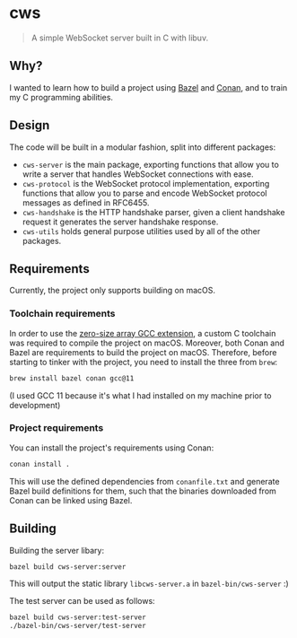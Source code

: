 cws
===

> A simple WebSocket server built in C with libuv.

## Why?
I wanted to learn how to build a project using [Bazel](http://bazel.build) and
[Conan](http://conan.io), and to train my C programming abilities.

## Design
The code will be built in a modular fashion, split into different packages:
 - `cws-server` is the main package, exporting functions that allow you to write
   a server that handles WebSocket connections with ease.
 - `cws-protocol` is the WebSocket protocol implementation, exporting functions
   that allow you to parse and encode WebSocket protocol messages as defined in
   RFC6455.
 - `cws-handshake` is the HTTP handshake parser, given a client handshake request
   it generates the server handshake response.
 - `cws-utils` holds general purpose utilities used by all of the other packages.

## Requirements
Currently, the project only supports building on macOS.

### Toolchain requirements
In order to use the [zero-size array GCC extension](https://gcc.gnu.org/onlinedocs/gcc-4.7.2/gcc/Zero-Length.html),
a custom C toolchain was required to compile the project on macOS. Moreover, both
Conan and Bazel are requirements to build the project on macOS. Therefore, before
starting to tinker with the project, you need to install the three from `brew`:
```bash
brew install bazel conan gcc@11
```
(I used GCC 11 because it's what I had installed on my machine prior to development)

### Project requirements
You can install the project's requirements using Conan:
```bash
conan install .
```
This will use the defined dependencies from `conanfile.txt` and generate Bazel build
definitions for them, such that the binaries downloaded from Conan can be linked using
Bazel.

## Building
Building the server libary:
```bash
bazel build cws-server:server
```
This will output the static library `libcws-server.a` in `bazel-bin/cws-server` :)

The test server can be used as follows:
```bash
bazel build cws-server:test-server
./bazel-bin/cws-server/test-server
```
